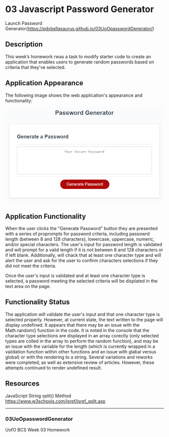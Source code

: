 # 03 Javascript Password Generator

Launch Password Generator(https://pdxbellasaurus.github.io/03UoOpasswordGenerator/)

## Description
This week’s homework rwas a task to modify starter code to create an application that enables users to generate random passwords based on criteria that they’ve selected. 

## Application Appearance
The following image shows the web application's appearance and functionality:

![The Password Generator application displays a red button to "Generate Password".](./Assets/03-javascript-homework-demo.png)

## Application Functionality
When the user clicks the "Generate Password" button they are presented with a series of proprompts for password criteria, including passowrd length (between 8 and 128 characters), lowercase, uppercase, numeric, and/or special characters. The user's input for password length is validated and will prompt for a valid length if it is not between 8 and 128 characters or if left blank. Additionally, will chack that at least one character type and will alert the user and ask for the user to confirm characters selections if they did not meet the criteria. 

Once the user's input  is validated and at least one character type is selected, a password meeting the selected criteria will be displated in the text area on the page.

## Functionality Status
The application will validate the user's input and that one character type is selected properly. However, at current state, the text written to the page will display undefined. It appears that there may be an issue with the Math.random() function in the code. It is noted in the console that the character type selections are displayed in an array corectly (only selected types are colled in the array to perform the random function), and may be an issue with the variable for the length (which is currently wrapped in a vaildation function within other functions and an issue with glabal versus global) or with the rendering to a string. Several variations and reworks were completed, as well as extensive review of articles. However, these attempts continued to render undefined result. 

## Resources
JavaScript String split() Method
https://www.w3schools.com/jsref/jsref_split.asp


------------------------
### 03UoOpasswordGenerator
UofO BCS Week 03 Homework
